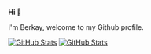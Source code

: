 **Hi 👋**

I'm Berkay, welcome to my Github profile.

[![GitHub Stats](https://github-readme-stats.vercel.app/api?username=berkaycubuk&count_private=true&show_icons=true&theme=dark)](https://berkaycubuk.com)
[![GitHub Stats](https://github-readme-stats.vercel.app/api/top-langs/?username=berkaycubuk&langs_count=4&theme=dark)](https://berkaycubuk.com)
